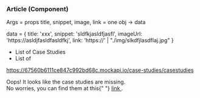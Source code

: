 

### Article (Component)

Args = props
title, snippet, image, link = one obj -> data

data = {
    title: 'xxx',
    snippet: 'sldfkjasldfjasfl',
    imageUrl: 'https://asldjfasldfasldfkj',
    link: 'https://' | "./img/slkdfjlasdflaj.jpg"
}


- List of Case Studies
- List of 


https://67560b6111ce847c992bd68c.mockapi.io/case-studies/casestudies

<ErrorMessage>
      Oops! It looks like the case studies are missing. <br /> No worries, you can find them at this{" "}
      <a className="text-digivate" href="https://www.digivate.com/work/">
        link
      </a>
      .
   </ErrorMessage>


   
